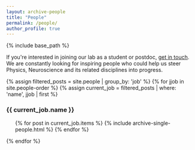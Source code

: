 ```yaml
---
layout: archive-people
title: "People"
permalink: /people/
author_profile: true
---
```



{% include base_path %}


<p>If you're interested in joining our lab as a student or postdoc, <a href="mailto:{{ site.author.email }}">get in touch</a>. We are constantly looking for inspiring people who could help us steer Physics, Neuroscience and its related disciplines into progress.</p>

{% assign filtered_posts = site.people | group_by: 'job' %}
{% for jjob in site.people-order %}
{% assign current_job = filtered_posts | where: 'name', jjob | first %}
  <h3>{{ current_job.name }}</h3>
  <ul>
  {% for post in current_job.items %}
    {% include archive-single-people.html %}
  {% endfor %}
  </ul>
{% endfor %}